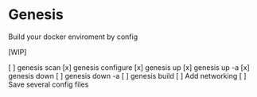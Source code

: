 # Genesis

Build your docker enviroment by config

[WIP]

[ ] genesis scan
[x] genesis configure
[x] genesis up
[x] genesis up -a
[x] genesis down
[ ] genesis down -a
[ ] genesis build
[ ] Add networking
[ ] Save several config files
